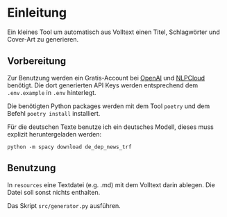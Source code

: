 # Einleitung

Ein kleines Tool um automatisch aus Volltext einen Titel, Schlagwörter und Cover-Art zu generieren.

## Vorbereitung

Zur Benutzung werden ein Gratis-Account bei [OpenAI](https://beta.openai.com/) und [NLPCloud](https://nlpcloud.com/home/playground/image-generation) benötigt. 
Die dort generierten API Keys werden entsprechend dem `.env.example` in `.env` hinterlegt.

Die benötigten Python packages werden mit dem Tool `poetry` und dem Befehl `poetry install` installiert.

Für die deutschen Texte benutze ich ein deutsches Modell, dieses muss explizit heruntergeladen werden:

`python -m spacy download de_dep_news_trf`

## Benutzung

In `resources` eine Textdatei (e.g. .md) mit dem Volltext darin ablegen. Die Datei soll sonst nichts enthalten.

Das Skript `src/generator.py` ausführen.

